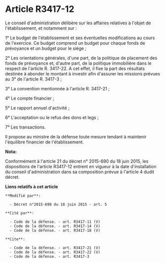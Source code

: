 # Article R3417-12

Le conseil d'administration délibère sur les affaires relatives à l'objet de l'établissement, et notamment sur :

1° Le budget de l'établissement et ses éventuelles modifications au cours de l'exercice. Ce budget comprend un budget pour
chaque fonds de prévoyance et un budget pour le siège ; 

2° Les orientations générales, d'une part, de la politique de placement des fonds de prévoyance et, d'autre part, de la
politique immobilière dans le respect de l'article R. 3417-22. A cet effet, il fixe la part des résultats destinée à abonder
le montant à investir afin d'assurer les missions prévues au 3° de l'article R. 3417-3 ; 

3° La convention mentionnée à l'article R. 3417-21 ; 

4° Le compte financier ; 

5° Le rapport annuel d'activité ; 

6° L'acceptation ou le refus des dons et legs ; 

7° Les transactions. 

Il propose au ministre de la défense toute mesure tendant à maintenir l'équilibre financier de l'établissement.

**Nota:**

Conformément à l'article 21 du décret n° 2015-690 du 18 juin 2015, les dispositions de l'article R3417-12 entrent en vigueur
à la date d'installation du conseil d'administration dans sa composition prévue à l'article 4 dudit décret.

**Liens relatifs à cet article**

	**Modifié par**:

	  - Décret n°2015-690 du 18 juin 2015 - art. 5

	**Cité par**:

	  - Code de la défense. - art. R3417-11 (V)
	  - Code de la défense. - art. R3417-14 (V)
	  - Code de la défense. - art. R3417-18 (V)

	**Cite**:

	  - Code de la défense. - art. R3417-21 (V)
	  - Code de la défense. - art. R3417-22 (V)
	  - Code de la défense. - art. R3417-3
